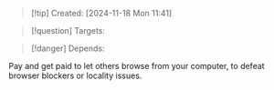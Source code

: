 
>[!tip] Created: [2024-11-18 Mon 11:41]

>[!question] Targets: 

>[!danger] Depends: 

Pay and get paid to let others browse from your computer, to defeat browser blockers or locality issues.